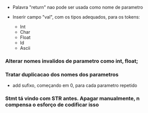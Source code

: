 - Palavra "return" nao pode ser usada como nome
de parametro

- Inserir campo "val", com os tipos adequados,
para os tokens:
  - Int
  - Char
  - Float
  - Id
  - Ascii
  
### Alterar nomes invalidos de parametro como int, float;

### Tratar duplicacao dos nomes dos parametros
  + add sufixo, começando em 0, para cada parametro repetido

### Stmt tá vindo com STR antes. Apagar manualmente, n compensa o esforço de codificar isso